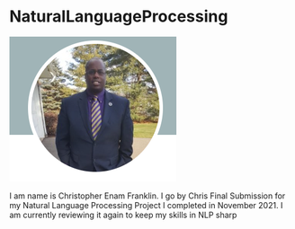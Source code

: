 # NaturalLanguageProcessing
![](images/ChrisProfile2.png)

I am name is Christopher Enam Franklin. I go by Chris
Final Submission for my Natural Language Processing Project I completed in November 2021. I am currently reviewing it again to keep my skills in NLP sharp
